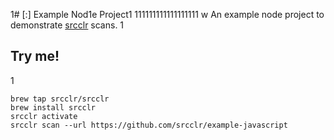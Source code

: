 1# [:] Example Nod1e Project1
111111111111111111
w
An example node project to demonstrate [srcclr](https://www.srcclr.com) scans.
1
## Try me!
1
```
brew tap srcclr/srcclr
brew install srcclr
srcclr activate
srcclr scan --url https://github.com/srcclr/example-javascript
```
